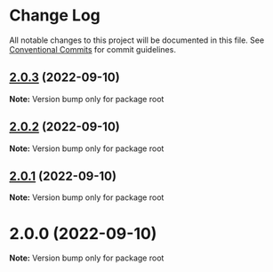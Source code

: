 # Change Log

All notable changes to this project will be documented in this file.
See [Conventional Commits](https://conventionalcommits.org) for commit guidelines.

## [2.0.3](https://github.com/textlint-rule/rousseau/compare/v2.0.2...v2.0.3) (2022-09-10)

**Note:** Version bump only for package root





## [2.0.2](https://github.com/textlint-rule/rousseau/compare/v2.0.1...v2.0.2) (2022-09-10)

**Note:** Version bump only for package root





## [2.0.1](https://github.com/textlint-rule/rousseau/compare/v2.0.0...v2.0.1) (2022-09-10)

**Note:** Version bump only for package root





# 2.0.0 (2022-09-10)

**Note:** Version bump only for package root
